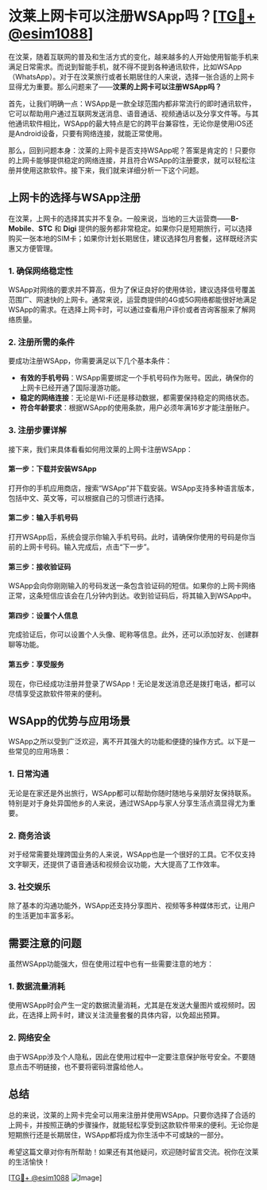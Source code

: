 # 汶莱上网卡可以注册WSApp吗？[[TG💪+ @esim1088](https://t.me/s/esim1088)]

在汶莱，随着互联网的普及和生活方式的变化，越来越多的人开始使用智能手机来满足日常需求。而说到智能手机，就不得不提到各种通讯软件，比如WSApp（WhatsApp）。对于在汶莱旅行或者长期居住的人来说，选择一张合适的上网卡显得尤为重要。那么问题来了——**汶莱的上网卡可以注册WSApp吗？**

首先，让我们明确一点：WSApp是一款全球范围内都非常流行的即时通讯软件，它可以帮助用户通过互联网发送消息、语音通话、视频通话以及分享文件等。与其他通讯软件相比，WSApp的最大特点是它的跨平台兼容性，无论你是使用iOS还是Android设备，只要有网络连接，就能正常使用。

那么，回到问题本身：汶莱的上网卡是否支持WSApp呢？答案是肯定的！只要你的上网卡能够提供稳定的网络连接，并且符合WSApp的注册要求，就可以轻松注册并使用这款软件。接下来，我们就来详细分析一下这个问题。

## 上网卡的选择与WSApp注册

在汶莱，上网卡的选择其实并不复杂。一般来说，当地的三大运营商——**B-Mobile**、**STC** 和 **Digi** 提供的服务都非常稳定。如果你只是短期旅行，可以选择购买一张本地的SIM卡；如果你计划长期居住，建议选择包月套餐，这样既经济实惠又方便管理。

### 1. 确保网络稳定性

WSApp对网络的要求并不算高，但为了保证良好的使用体验，建议选择信号覆盖范围广、网速快的上网卡。通常来说，运营商提供的4G或5G网络都能很好地满足WSApp的需求。在选择上网卡时，可以通过查看用户评价或者咨询客服来了解网络质量。

### 2. 注册所需的条件

要成功注册WSApp，你需要满足以下几个基本条件：
- **有效的手机号码**：WSApp需要绑定一个手机号码作为账号。因此，确保你的上网卡已经开通了国际漫游功能。
- **稳定的网络连接**：无论是Wi-Fi还是移动数据，都需要保持稳定的网络状态。
- **符合年龄要求**：根据WSApp的使用条款，用户必须年满16岁才能注册账户。

### 3. 注册步骤详解

接下来，我们来具体看看如何用汶莱的上网卡注册WSApp：

#### 第一步：下载并安装WSApp
打开你的手机应用商店，搜索“WSApp”并下载安装。WSApp支持多种语言版本，包括中文、英文等，可以根据自己的习惯进行选择。

#### 第二步：输入手机号码
打开WSApp后，系统会提示你输入手机号码。此时，请确保你使用的号码是你当前的上网卡号码。输入完成后，点击“下一步”。

#### 第三步：接收验证码
WSApp会向你刚刚输入的号码发送一条包含验证码的短信。如果你的上网卡网络正常，这条短信应该会在几分钟内到达。收到验证码后，将其输入到WSApp中。

#### 第四步：设置个人信息
完成验证后，你可以设置个人头像、昵称等信息。此外，还可以添加好友、创建群聊等功能。

#### 第五步：享受服务
现在，你已经成功注册并登录了WSApp！无论是发送消息还是拨打电话，都可以尽情享受这款软件带来的便利。

## WSApp的优势与应用场景

WSApp之所以受到广泛欢迎，离不开其强大的功能和便捷的操作方式。以下是一些常见的应用场景：

### 1. 日常沟通
无论是在家还是外出旅行，WSApp都可以帮助你随时随地与亲朋好友保持联系。特别是对于身处异国他乡的人来说，通过WSApp与家人分享生活点滴显得尤为重要。

### 2. 商务洽谈
对于经常需要处理跨国业务的人来说，WSApp也是一个很好的工具。它不仅支持文字聊天，还提供了语音通话和视频会议功能，大大提高了工作效率。

### 3. 社交娱乐
除了基本的沟通功能外，WSApp还支持分享图片、视频等多种媒体形式，让用户的生活更加丰富多彩。

## 需要注意的问题

虽然WSApp功能强大，但在使用过程中也有一些需要注意的地方：

### 1. 数据流量消耗
使用WSApp时会产生一定的数据流量消耗，尤其是在发送大量图片或视频时。因此，在选择上网卡时，建议关注流量套餐的具体内容，以免超出预算。

### 2. 网络安全
由于WSApp涉及个人隐私，因此在使用过程中一定要注意保护账号安全。不要随意点击不明链接，也不要将密码泄露给他人。

## 总结

总的来说，汶莱的上网卡完全可以用来注册并使用WSApp。只要你选择了合适的上网卡，并按照正确的步骤操作，就能轻松享受到这款软件带来的便利。无论你是短期旅行还是长期居住，WSApp都将成为你生活中不可或缺的一部分。

希望这篇文章对你有所帮助！如果还有其他疑问，欢迎随时留言交流。祝你在汶莱的生活愉快！

[[TG💪+ @esim1088](https://t.me/s/esim1088) ![Image](https://i.postimg.cc/4NQfJmqS/Snipaste-2025-05-13-00-14-12.png)]
